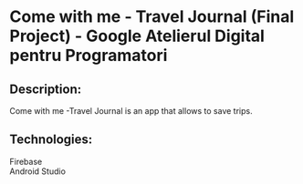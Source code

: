 # Come with me - Travel Journal (Final Project) - Google Atelierul Digital pentru Programatori
 
 ## Description: </br>
 Come with me -Travel Journal is an app that allows to save trips. 
 
 ## Technologies:
 Firebase </br>
 Android Studio </br>
